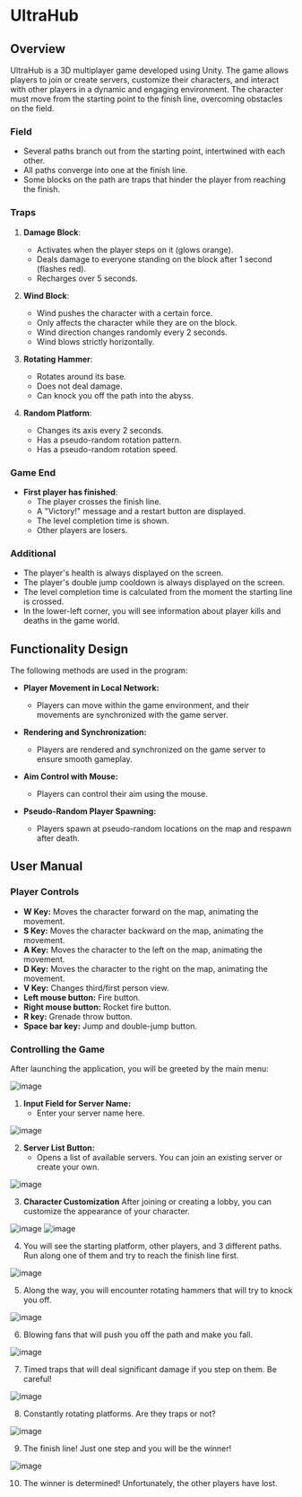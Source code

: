 # UltraHub

## Overview

UltraHub is a 3D multiplayer game developed using Unity. The game allows players to join or create servers, customize their characters, and interact with other players in a dynamic and engaging environment. The character must move from the starting point to the finish line, overcoming obstacles on the field.

### Field

- Several paths branch out from the starting point, intertwined with each other.
- All paths converge into one at the finish line.
- Some blocks on the path are traps that hinder the player from reaching the finish.

### Traps

1. **Damage Block**:
   - Activates when the player steps on it (glows orange).
   - Deals damage to everyone standing on the block after 1 second (flashes red).
   - Recharges over 5 seconds.

2. **Wind Block**:
   - Wind pushes the character with a certain force.
   - Only affects the character while they are on the block.
   - Wind direction changes randomly every 2 seconds.
   - Wind blows strictly horizontally.

3. **Rotating Hammer**:
   - Rotates around its base.
   - Does not deal damage.
   - Can knock you off the path into the abyss.

4. **Random Platform**:
   - Changes its axis every 2 seconds.
   - Has a pseudo-random rotation pattern.
   - Has a pseudo-random rotation speed.

### Game End

- **First player has finished**:
  - The player crosses the finish line.
  - A "Victory!" message and a restart button are displayed.
  - The level completion time is shown.
  - Other players are losers.

### Additional

- The player's health is always displayed on the screen.
- The player's double jump cooldown is always displayed on the screen.
- The level completion time is calculated from the moment the starting line is crossed.
- In the lower-left corner, you will see information about player kills and deaths in the game world.

## Functionality Design

The following methods are used in the program:

- **Player Movement in Local Network:**
  - Players can move within the game environment, and their movements are synchronized with the game server.

- **Rendering and Synchronization:**
  - Players are rendered and synchronized on the game server to ensure smooth gameplay.

- **Aim Control with Mouse:**
  - Players can control their aim using the mouse.

- **Pseudo-Random Player Spawning:**
  - Players spawn at pseudo-random locations on the map and respawn after death.

## User Manual
### Player Controls

- **W Key:** Moves the character forward on the map, animating the movement.
- **S Key:** Moves the character backward on the map, animating the movement.
- **A Key:** Moves the character to the left on the map, animating the movement.
- **D Key:** Moves the character to the right on the map, animating the movement.
- **V Key:** Changes third/first person view.
- **Left mouse button:** Fire button.
- **Right mouse button:** Rocket fire button.
- **R key:** Grenade throw button.
- **Space bar key:** Jump and double-jump button.

### Controlling the Game

After launching the application, you will be greeted by the main menu:

![image](https://github.com/user-attachments/assets/3a45114b-6c19-4616-abed-f4ceeb4608fb)

1. **Input Field for Server Name:**
   - Enter your server name here.

![image](https://github.com/user-attachments/assets/3d4b05ba-bd80-4f04-a445-b3e2c93e5361)

2. **Server List Button:**
   - Opens a list of available servers. You can join an existing server or create your own.

![image](https://github.com/user-attachments/assets/c165a6ed-e0fd-45fc-9cff-171935321e6f)

3. **Character Customization**
   After joining or creating a lobby, you can customize the appearance of your character.

![image](https://github.com/user-attachments/assets/a628765e-f05f-44d4-9ad9-a980e2fa10af)
![image](https://github.com/user-attachments/assets/8ea96b86-87ed-409a-9102-a0d960529921)

4. You will see the starting platform, other players, and 3 different paths. Run along one of them and try to reach the finish line first.

![image](https://github.com/user-attachments/assets/74260621-a2dd-4b2a-8b0b-a3e7e06f9e51)

5. Along the way, you will encounter rotating hammers that will try to knock you off.

![image](https://github.com/user-attachments/assets/7a7701b8-b582-4e31-9a1a-825aea049b1f)

6. Blowing fans that will push you off the path and make you fall.

![image](https://github.com/user-attachments/assets/8f0f2646-256c-4bca-ba6d-8384204f7413)

7. Timed traps that will deal significant damage if you step on them. Be careful!

![image](https://github.com/user-attachments/assets/553e0cc2-5ce4-4a3c-8b87-e4341d1e9288)

8. Constantly rotating platforms. Are they traps or not?

![image](https://github.com/user-attachments/assets/8ac24635-bf15-470b-9f86-2382425b249b)

9. The finish line! Just one step and you will be the winner!

![image](https://github.com/user-attachments/assets/8c303cb6-160f-4424-80a2-8306ecadd5f5)

10. The winner is determined! Unfortunately, the other players have lost.

